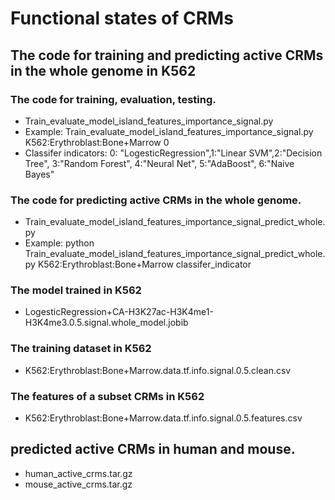 # Functional states of CRMs
## The code for training and predicting active CRMs in the whole genome in K562
### The code for training, evaluation, testing.
- Train_evaluate_model_island_features_importance_signal.py
- Example: Train_evaluate_model_island_features_importance_signal.py K562:Erythroblast:Bone+Marrow 0
- Classifer indicators: 0: "LogesticRegression",1:"Linear SVM",2:"Decision Tree", 3:"Random Forest", 4:"Neural Net", 5:"AdaBoost", 6:"Naive Bayes"

### The code for predicting active CRMs in the whole genome.
- Train_evaluate_model_island_features_importance_signal_predict_whole.py
- Example: python Train_evaluate_model_island_features_importance_signal_predict_whole.py K562:Erythroblast:Bone+Marrow classifer_indicator


### The model trained in K562
- LogesticRegression+CA-H3K27ac-H3K4me1-H3K4me3.0.5.signal.whole_model.jobib
### The training dataset in K562
- K562:Erythroblast:Bone+Marrow.data.tf.info.signal.0.5.clean.csv
### The features of a subset CRMs in K562
- K562:Erythroblast:Bone+Marrow.data.tf.info.signal.0.5.features.csv

## predicted active CRMs in human and mouse.
- human_active_crms.tar.gz
- mouse_active_crms.tar.gz
